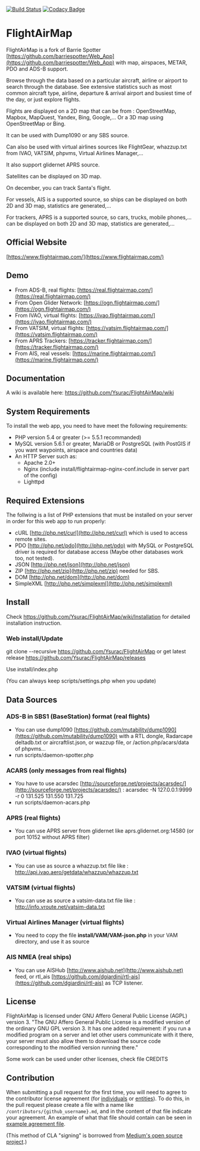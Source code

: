 [![Build Status](https://scrutinizer-ci.com/g/Ysurac/FlightAirMap/badges/build.png?b=master)](https://scrutinizer-ci.com/g/Ysurac/FlightAirMap/build-status/master)
[![Codacy Badge](https://api.codacy.com/project/badge/Grade/dd8cce1cf0d74442a8cba7d003240b24)](https://www.codacy.com/app/Ysurac/FlightAirMap?utm_source=github.com&amp;utm_medium=referral&amp;utm_content=Ysurac/FlightAirMap&amp;utm_campaign=Badge_Grade)

# FlightAirMap

FlightAirMap is a fork of Barrie Spotter [https://github.com/barriespotter/Web_App](https://github.com/barriespotter/Web_App) with map, airspaces, METAR, PDO and ADS-B support.

Browse through the data based on a particular aircraft, airline or airport to search through the database. See extensive statistics such as most common aircraft type, airline, departure & arrival airport and busiest time of the day, or just explore flights.

Flights are displayed on a 2D map that can be from : OpenStreetMap, Mapbox, MapQuest, Yandex, Bing, Google,... Or a 3D map using OpenStreetMap or Bing.

It can be used with Dump1090 or any SBS source.

Can also be used with virtual airlines sources like FlightGear, whazzup.txt from IVAO, VATSIM, phpvms, Virtual Airlines Manager,...

It also support glidernet APRS source.

Satellites can be displayed on 3D map.

On december, you can track Santa's flight.

For vessels, AIS is a supported source, so ships can be displayed on both 2D and 3D map, statistics are generated,...

For trackers, APRS is a supported source, so cars, trucks, mobile phones,... can be displayed on both 2D and 3D map, statistics are generated,...

## Official Website
[https://www.flightairmap.com/](https://www.flightairmap.com/)

## Demo
* From ADS-B, real flights: [https://real.flightairmap.com/](https://real.flightairmap.com/)
* From Open Glider Network: [https://ogn.flightairmap.com/](https://ogn.flightairmap.com/)
* From IVAO, virtual flights: [https://ivao.flightairmap.com/](https://ivao.flightairmap.com/)
* From VATSIM, virtual flights: [https://vatsim.flightairmap.com/](https://vatsim.flightairmap.com/)
* From APRS Trackers: [https://tracker.flightairmap.com/](https://tracker.flightairmap.com/)
* From AIS, real vessels: [https://marine.flightairmap.com/](https://marine.flightairmap.com/)

## Documentation

A wiki is available here: https://github.com/Ysurac/FlightAirMap/wiki

## System Requirements

To install the web app, you need to have meet the following requirements:

* PHP version 5.4 or greater (>= 5.5.1 recommanded)
* MySQL version 5.6.1 or greater, MariaDB or PostgreSQL (with PostGIS if you want waypoints, airspace and countries data)
* An HTTP Server such as:
	* Apache 2.0+
	* Nginx (include install/flightairmap-nginx-conf.include in server part of the config)
	* Lighttpd

## Required Extensions

The follwing is a list of PHP extensions that must be installed on your server in order for this web app to run properly:

* cURL [http://php.net/curl](http://php.net/curl) which is used to access remote sites.
* PDO [http://php.net/pdo](http://php.net/pdo) with MySQL or PostgreSQL driver is required for database access (Maybe other databases work too, not tested).
* JSON [http://php.net/json](http://php.net/json)
* ZIP [http://php.net/zip](http://php.net/zip) needed for SBS.
* DOM [http://php.net/dom](http://php.net/dom)
* SimpleXML [http://php.net/simplexml](http://php.net/simplexml)

## Install ##
Check https://github.com/Ysurac/FlightAirMap/wiki/Installation for detailed installation instruction.

### Web install/Update ###

git clone --recursive https://github.com/Ysurac/FlightAirMap or get latest release https://github.com/Ysurac/FlightAirMap/releases

Use install/index.php

(You can always keep scripts/settings.php when you update)

## Data Sources

### ADS-B in SBS1 (BaseStation) format (real flights)
* You can use dump1090 [https://github.com/mutability/dump1090](https://github.com/mutability/dump1090) with a RTL dongle, Radarcape deltadb.txt or aircraftlist.json, or wazzup file, or /action.php/acars/data of phpvms...
* run scripts/daemon-spotter.php

### ACARS (only messages from real flights)
* You have to use acarsdec [http://sourceforge.net/projects/acarsdec/](http://sourceforge.net/projects/acarsdec/) : acarsdec -N 127.0.0.1:9999 -r 0 131.525 131.550 131.725
* run scripts/daemon-acars.php

### APRS (real flights)
* You can use APRS server from glidernet like aprs.glidernet.org:14580 (or port 10152 without APRS filter)

### IVAO (virtual flights)
* You can use as source a whazzup.txt file like : http://api.ivao.aero/getdata/whazzup/whazzup.txt

### VATSIM (virtual flights)
* You can use as source a vatsim-data.txt file like : http://info.vroute.net/vatsim-data.txt

### Virtual Airlines Manager (virtual flights)
* You need to copy the file **install/VAM/VAM-json.php** in your VAM directory, and use it as source 

### AIS NMEA (real ships)
* You can use AISHub [http://www.aishub.net](http://www.aishub.net) feed, or rtl_ais [https://github.com/dgiardini/rtl-ais](https://github.com/dgiardini/rtl-ais) as TCP listener.


## License

FlightAirMap is licensed under GNU Affero General Public License (AGPL) version 3.
"The GNU Affero General Public License is a modified version of the ordinary GNU GPL version 3. It has one added requirement: if you run a modified program on a server and let other users communicate with it there, your server must also allow them to download the source code corresponding to the modified version running there."

Some work can be used under other licenses, check file CREDITS

## Contribution

When submitting a pull request for the first time, you will need to agree to the contributor license agreement (for [individuals](https://github.com/Ysurac/FlightAirMap/blob/master/CLA-individual.md) or [entities](https://github.com/Ysurac/FlightAirMap/blob/master/CLA-entity.md)). To do this, in the pull request please create a file with a name like `/contributors/{github_username}.md`, and in the content of that file indicate your agreement. An example of what that file should contain can be seen in [example agreement file](https://github.com/Ysurac/FlightAirMap/blob/master/contributors/example.md).

(This method of CLA "signing" is borrowed from [Medium's open source project](https://github.com/medium/opensource).)
